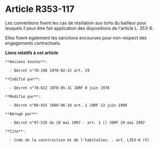 # Article R353-117

Les conventions fixent les cas de résiliation aux torts du bailleur pour lesquels il peut être fait application des
dispositions de l'article L. 353-6. 

Elles fixent également les sanctions encourues pour non-respect des engagements contractuels.

**Liens relatifs à cet article**

	**Anciens textes**:

	  - Décret n°78-198 1978-02-22 art. 29

	**Codifié par**:

	  - Décret n°78-622 1978-05-31 JORF 8 juin 1978

	**Modifié par**:

	  - Décret n°80-415 1980-06-10 art. 1 JORF 13 juin 1980

	**Abrogé par**:

	  - Décret n°97-535 du 28 mai 1997 - art. 1 () JORF 29 mai 1997

	**Cite**:

	  - Code de la construction et de l'habitation. - art. L353-6 (V)
